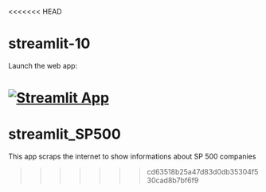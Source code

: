 <<<<<<< HEAD
# streamlit-10

Launch the web app:

[![Streamlit App](https://static.streamlit.io/badges/streamlit_badge_black_white.svg)](https://share.streamlit.io/dataprofessor/streamlit-10/main/sp500-app.py)
=======
# streamlit_SP500
This app scraps the internet to show informations about SP 500 companies
>>>>>>> cd63518b25a47d83d0db35304f530cad8b7bf6f9
